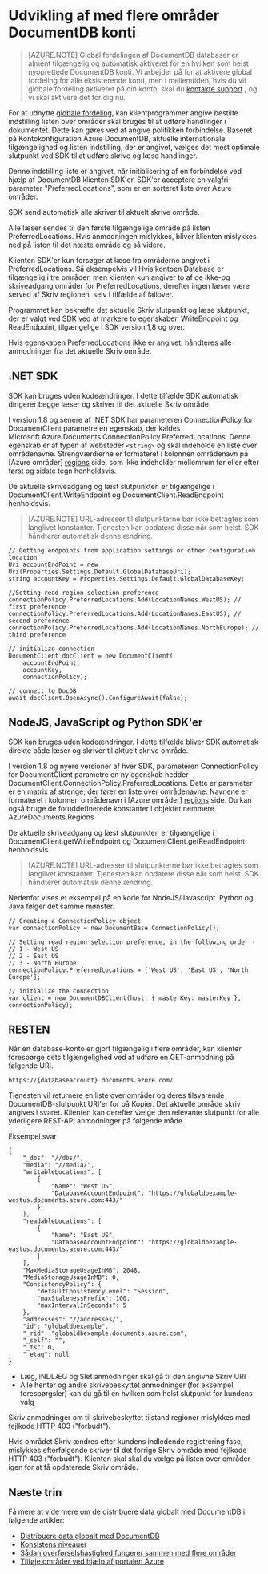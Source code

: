<properties
   pageTitle="Udvikling af med flere områder i DocumentDB | Microsoft Azure"
   description="Lær at få adgang til dine data i flere områder fra Azure DocumentDB, en komplet administreret NoSQL database tjeneste."
   services="documentdb"
   documentationCenter=""
   authors="kiratp"
   manager="jhubbard"
   editor=""/>

<tags
   ms.service="documentdb"
   ms.devlang="multiple"
   ms.topic="article"
   ms.tgt_pltfrm="na"
   ms.workload="na"
   ms.date="10/25/2016"
   ms.author="kipandya"/>
   
# <a name="developing-with-multi-region-documentdb-accounts"></a>Udvikling af med flere områder DocumentDB konti

> [AZURE.NOTE] Global fordelingen af DocumentDB databaser er alment tilgængelig og automatisk aktiveret for en hvilken som helst nyoprettede DocumentDB konti. Vi arbejder på for at aktivere global fordeling for alle eksisterende konti, men i mellemtiden, hvis du vil globale fordeling aktiveret på din konto, skal du [kontakte support](https://portal.azure.com/?#blade/Microsoft_Azure_Support/HelpAndSupportBlade) , og vi skal aktivere det for dig nu.

For at udnytte [globale fordeling](documentdb-distribute-data-globally.md), kan klientprogrammer angive bestilte indstilling listen over områder skal bruges til at udføre handlinger i dokumentet. Dette kan gøres ved at angive politikken forbindelse. Baseret på Kontokonfiguration Azure DocumentDB, aktuelle internationale tilgængelighed og listen indstilling, der er angivet, vælges det mest optimale slutpunkt ved SDK til at udføre skrive og læse handlinger. 

Denne indstilling liste er angivet, når initialisering af en forbindelse ved hjælp af DocumentDB klienten SDK'er. SDK'er acceptere en valgfri parameter "PreferredLocations", som er en sorteret liste over Azure områder.

SDK send automatisk alle skriver til aktuelt skrive område. 

Alle læser sendes til den første tilgængelige område på listen PreferredLocations. Hvis anmodningen mislykkes, bliver klienten mislykkes ned på listen til det næste område og så videre. 

Klienten SDK'er kun forsøger at læse fra områderne angivet i PreferredLocations. Så eksempelvis vil Hvis kontoen Database er tilgængelig i tre områder, men klienten kun angiver to af de ikke-og skriveadgang områder for PreferredLocations, derefter ingen læser være served af Skriv regionen, selv i tilfælde af failover.

Programmet kan bekræfte det aktuelle Skriv slutpunkt og læse slutpunkt, der er valgt ved SDK ved at markere to egenskaber, WriteEndpoint og ReadEndpoint, tilgængelige i SDK version 1,8 og over. 

Hvis egenskaben PreferredLocations ikke er angivet, håndteres alle anmodninger fra det aktuelle Skriv område. 


## <a name="net-sdk"></a>.NET SDK
SDK kan bruges uden kodeændringer. I dette tilfælde SDK automatisk dirigerer begge læser og skriver til det aktuelle Skriv område. 

I version 1,8 og senere af .NET SDK har parameteren ConnectionPolicy for DocumentClient parametre en egenskab, der kaldes Microsoft.Azure.Documents.ConnectionPolicy.PreferredLocations. Denne egenskab er af typen af websteder `<string>` og skal indeholde en liste over områdenavne. Strengværdierne er formateret i kolonnen områdenavn på [Azure områder]  [ regions] side, som ikke indeholder mellemrum før eller efter først og sidste tegn henholdsvis.

De aktuelle skriveadgang og læst slutpunkter, er tilgængelige i DocumentClient.WriteEndpoint og DocumentClient.ReadEndpoint henholdsvis.

> [AZURE.NOTE] URL-adresser til slutpunkterne bør ikke betragtes som langlivet konstanter. Tjenesten kan opdatere disse når som helst. SDK håndterer automatisk denne ændring.

    // Getting endpoints from application settings or other configuration location
    Uri accountEndPoint = new Uri(Properties.Settings.Default.GlobalDatabaseUri);
    string accountKey = Properties.Settings.Default.GlobalDatabaseKey;

    //Setting read region selection preference 
    connectionPolicy.PreferredLocations.Add(LocationNames.WestUS); // first preference
    connectionPolicy.PreferredLocations.Add(LocationNames.EastUS); // second preference
    connectionPolicy.PreferredLocations.Add(LocationNames.NorthEurope); // third preference

    // initialize connection
    DocumentClient docClient = new DocumentClient(
        accountEndPoint,
        accountKey,
        connectionPolicy);

    // connect to DocDB 
    await docClient.OpenAsync().ConfigureAwait(false);


## <a name="nodejs-javascript-and-python-sdks"></a>NodeJS, JavaScript og Python SDK'er
SDK kan bruges uden kodeændringer. I dette tilfælde bliver SDK automatisk direkte både læser og skriver til aktuelt skrive område. 

I version 1,8 og nyere versioner af hver SDK, parameteren ConnectionPolicy for DocumentClient parametre en ny egenskab hedder DocumentClient.ConnectionPolicy.PreferredLocations. Dette er parameter er en matrix af strenge, der fører en liste over områdenavne. Navnene er formateret i kolonnen områdenavn i [Azure områder]  [ regions] side. Du kan også bruge de foruddefinerede konstanter i objektet nemmere AzureDocuments.Regions

De aktuelle skriveadgang og læst slutpunkter, er tilgængelige i DocumentClient.getWriteEndpoint og DocumentClient.getReadEndpoint henholdsvis.

> [AZURE.NOTE] URL-adresser til slutpunkterne bør ikke betragtes som langlivet konstanter. Tjenesten kan opdatere disse når som helst. SDK håndterer automatisk denne ændring.

Nedenfor vises et eksempel på en kode for NodeJS/Javascript. Python og Java følger det samme mønster.

    // Creating a ConnectionPolicy object
    var connectionPolicy = new DocumentBase.ConnectionPolicy();
    
    // Setting read region selection preference, in the following order -
    // 1 - West US
    // 2 - East US
    // 3 - North Europe
    connectionPolicy.PreferredLocations = ['West US', 'East US', 'North Europe'];
    
    // initialize the connection
    var client = new DocumentDBClient(host, { masterKey: masterKey }, connectionPolicy);


## <a name="rest"></a>RESTEN 
Når en database-konto er gjort tilgængelig i flere områder, kan klienter forespørge dets tilgængelighed ved at udføre en GET-anmodning på følgende URI.

    https://{databaseaccount}.documents.azure.com/

Tjenesten vil returnere en liste over områder og deres tilsvarende DocumentDB-slutpunkt URI'er for på Kopier. Det aktuelle område skriv angives i svaret. Klienten kan derefter vælge den relevante slutpunkt for alle yderligere REST-API anmodninger på følgende måde.

Eksempel svar

    {
        "_dbs": "//dbs/",
        "media": "//media/",
        "writableLocations": [
            {
                "Name": "West US",
                "DatabaseAccountEndpoint": "https://globaldbexample-westus.documents.azure.com:443/"
            }
        ],
        "readableLocations": [
            {
                "Name": "East US",
                "DatabaseAccountEndpoint": "https://globaldbexample-eastus.documents.azure.com:443/"
            }
        ],
        "MaxMediaStorageUsageInMB": 2048,
        "MediaStorageUsageInMB": 0,
        "ConsistencyPolicy": {
            "defaultConsistencyLevel": "Session",
            "maxStalenessPrefix": 100,
            "maxIntervalInSeconds": 5
        },
        "addresses": "//addresses/",
        "id": "globaldbexample",
        "_rid": "globaldbexample.documents.azure.com",
        "_self": "",
        "_ts": 0,
        "_etag": null
    }


-   Læg, INDLÆG og Slet anmodninger skal gå til den angivne Skriv URI
-   Alle henter og andre skrivebeskyttet anmodninger (for eksempel forespørgsler) kan du gå til en hvilken som helst slutpunkt for kundens valg

Skriv anmodninger om til skrivebeskyttet tilstand regioner mislykkes med fejlkode HTTP 403 ("forbudt").

Hvis området Skriv ændres efter kundens indledende registrering fase, mislykkes efterfølgende skriver til det forrige Skriv område med fejlkode HTTP 403 ("forbudt"). Klienten skal skal du vælge på listen over områder igen for at få opdaterede Skriv område.

## <a name="next-steps"></a>Næste trin

Få mere at vide mere om de distribuere data globalt med DocumentDB i følgende artikler:

- [Distribuere data globalt med DocumentDB](documentdb-distribute-data-globally.md)
- [Konsistens niveauer](documentdb-consistency-levels.md)
- [Sådan overførselshastighed fungerer sammen med flere områder](documentdb-manage.md#how-throughput-works-with-multiple-regions)
- [Tilføje områder ved hjælp af portalen Azure](documentdb-portal-global-replication.md)

[regions]: https://azure.microsoft.com/regions/ 
